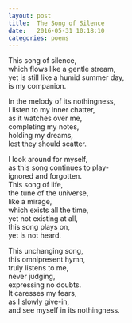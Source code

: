 ```yaml
---
layout: post
title:  The Song of Silence
date:   2016-05-31 10:18:10
categories: poems
---
```




This song of silence, <br/>
which flows like a gentle stream,<br/>
yet is still like a humid summer day, <br/>
is my companion.<br/>

 

In the melody of its nothingness, <br/>
I listen to my inner chatter, <br/>
as it watches over me,<br/>
completing my notes,<br/>
holding my dreams, <br/>
lest they should scatter. <br/>



I look around for myself, <br/>
as this song continues to play-<br/>
ignored and forgotten.<br/>
This song of life,<br/>
the tune of the universe,<br/>
like a mirage,<br/>
which exists all the time, <br/>
yet not existing at all, <br/>
this song plays on, <br/>
yet is not heard.<br/>



This unchanging song, <br/>
this omnipresent hymn, <br/>
truly listens to me,<br/>
never judging, <br/>
expressing no doubts.<br/>
It caresses my fears,<br/>
as I slowly give-in,<br/>
and see myself in its nothingness.<br/>

